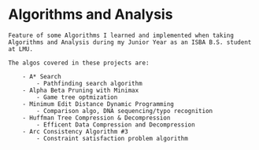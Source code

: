 # Algorithms and Analysis
 
    Feature of some Algorithms I learned and implemented when taking 
    Algorithms and Analysis during my Junior Year as an ISBA B.S. student
    at LMU. 

    The algos covered in these projects are: 

        - A* Search 
            - Pathfinding search algorithm 
        - Alpha Beta Pruning with Minimax 
            - Game tree optmization 
        - Minimum Edit Distance Dynamic Programming 
            - Comparison algo, DNA sequencing/typo recognition
        - Huffman Tree Compression & Decompression 
            - Efficent Data Compression and Decompression 
        - Arc Consistency Algorithm #3 
            - Constraint satisfaction problem algorithm